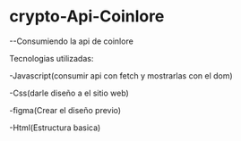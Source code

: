 # crypto-Api-Coinlore
--Consumiendo la api de coinlore 

Tecnologias utilizadas:

-Javascript(consumir api con fetch y mostrarlas con el dom)

-Css(darle diseño a el sitio web)

-figma(Crear el diseño previo)

-Html(Estructura basica)
